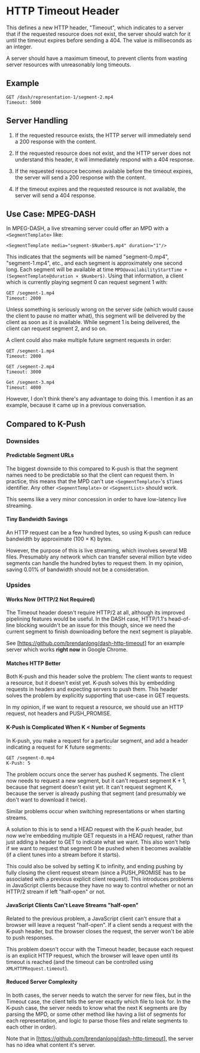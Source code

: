 # HTTP Timeout Header

This defines a new HTTP header, "Timeout", which indicates to a server that if the requested resource does not exist, the server should watch for it until the timeout expires before sending a 404. The value is milliseconds as an integer.

A server should have a maximum timeout, to prevent clients from wasting server resources with unreasonably long timeouts.

## Example

    GET /dash/representation-1/segment-2.mp4
    Timeout: 5000

## Server Handling

 1. If the requested resource exists, the HTTP server will immediately send a 200 response with the content.

 2. If the requested resource does not exist, and the HTTP server does not understand this header, it will immediately respond with a 404 response.

 3. If the requested resource becomes available before the timeout expires, the server will send a 200 response with the content.

 4. If the timeout expires and the requested resource is not available, the server will send a 404 response.

## Use Case: MPEG-DASH

In MPEG-DASH, a live streaming server could offer an MPD with a `<SegmentTemplate>` like:

    <SegmentTemplate media="segment-$Number$.mp4" duration="1"/>

This indicates that the segments will be named "segment-0.mp4", "segment-1.mp4", etc., and each segment is approximately one second long. Each segment will be available at time `MPD@availabilityStartTime + (SegmentTemplate@duration × $Number$)`. Using that information, a client which is currently playing segment 0 can request segment 1 with:

    GET /segment-1.mp4
    Timeout: 2000

Unless something is seriously wrong on the server side (which would cause the client to pause no matter what), this segment will be delivered by the client as soon as it is available. While segment 1 is being delivered, the client can request segment 2, and so on.

A client could also make multiple future segment requests in order:

    GET /segment-1.mp4
    Timeout: 2000

    GET /segment-2.mp4
    Timeout: 3000

    Get /segment-3.mp4
    Timeout: 4000

However, I don't think there's any advantage to doing this. I mention it as an example, because it came up in a previous conversation.

## Compared to K-Push

### Downsides

#### Predictable Segment URLs

The biggest downside to this compared to K-push is that the segment names need to be predictable so that the client can request them. In practice, this means that the MPD can't use `<SegmentTemplate>`'s `$Time$` identifier. Any other `<SegmentTemplate>` or `<SegmentList>` should work.

This seems like a very minor concession in order to have low-latency live streaming.

#### Tiny Bandwidth Savings

An HTTP request can be a few hundred bytes, so using K-push can reduce bandwidth by approximate (100 × K) bytes.

However, the purpose of this is live streaming, which involves several MB files. Presumably any network which can transfer several million byte video segments can handle the hundred bytes to request them. In my opinion, saving 0.01% of bandwidth should not be a consideration.

### Upsides

#### Works Now (HTTP/2 Not Required)

The Timeout header doesn't require HTTP/2 at all, although its improved pipelining features would be useful. In the DASH case, HTTP/1.1's head-of-line blocking wouldn't be an issue for this though, since we need the current segment to finish downloading before the next segment is playable.

See [https://github.com/brendanlong/dash-http-timeout] for an example server which works **right now** in Google Chrome.

#### Matches HTTP Better

Both K-push and this header solve the problem: The client wants to request a resource, but it doesn't exist yet. K-push solves this by embedding requests in headers and expecting servers to push them. This header solves the problem by explicitly supporting that use-case in GET requests.

In my opinion, if we want to request a resource, we should use an HTTP request, not headers and PUSH_PROMISE.

#### K-Push is Complicated When K < Number of Segments

In K-push, you make a request for a particular segment, and add a header indicating a request for K future segments:

    GET /segment-0.mp4
    K-Push: 5

The problem occurs once the server has pushed K segments. The client now needs to request a new segment, but it can't request segment K + 1, because that segment doesn't exist yet. It can't request segment K, because the server is already pushing that segment (and presumably we don't want to download it twice).

Similar problems occur when switching representations or when starting streams.

A solution to this is to send a HEAD request with the K-push header, but now we're embedding multiple GET requests in a HEAD request, rather than just adding a header to GET to indicate what we want. This also won't help if we want to request that segment 0 be pushed when it becomes available (if a client tunes into a stream before it starts).

This could also be solved by setting K to infinity, and ending pushing by fully closing the client request stream (since a PUSH_PROMISE has to be associated with a previous explicit client request). This introduces problems in JavaScript clients because they have no way to control whether or not an HTTP/2 stream if left "half-open" or not.

#### JavaScript Clients Can't Leave Streams "half-open"

Related to the previous problem, a JavaScript client can't ensure that a browser will leave a request "half-open". If a client sends a request with the K-push header, but the browser closes the request, the server won't be able to push responses.

This problem doesn't occur with the Timeout header, because each request is an explicit HTTP request, which the browser will leave open until its timeout is reached (and the timeout can be controlled using `XMLHTTPRequest.timeout`).

#### Reduced Server Complexity

In both cases, the server needs to watch the server for new files, but in the Timeout case, the client tells the server exactly which file to look for. In the K-push case, the server needs to know what the next K segments are (by parsing the MPD, or some other method like having a list of segments for each representation, and logic to parse those files and relate segments to each other in order).

Note that in [https://github.com/brendanlong/dash-http-timeout], the server has no idea what content it's server.
